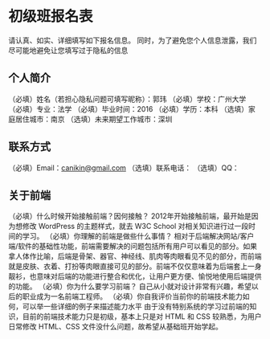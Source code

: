 # 初级班报名表

请认真、如实、详细填写如下报名信息。
同时，为了避免您个人信息泄露，我们尽可能地避免让您填写过于隐私的信息

## 个人简介

（必填）姓名（若担心隐私问题可填写昵称）：郭玮
（必填）学校：广州大学
（必填）专业：法学
（必填）毕业时间：2016
（必填）学历：本科
（选填）家庭居住城市：南京
（选填）未来期望工作城市：深圳

## 联系方式

（必填）Email：canikin@gmail.com
（选填）联系电话：
（选填）QQ：

## 关于前端

（必填）什么时候开始接触前端？因何接触？
2012年开始接触前端，最开始是因为想修改 WordPress 的主题样式，就去 W3C School 对相关知识进行过一段时间的学习。
（必填）你理解的前端是做些什么事情？
相对于后端解决网站/客户端/软件的基础性功能，前端需要解决的问题包括所有用户可以看见的部分。如果拿人体作比喻，后端是骨架、器官、神经线、肌肉等肉眼看见不见的部分，而前端就是皮肤、衣着、打扮等肉眼直接可见的部分。前端不仅仅意味着为后端套上一身靓衫，也意味对后端的功能进行整合和优化，让用户更方便、愉悦地使用后端提供的功能。
（必填）你为什么要学习前端？
自己从小就对设计非常有兴趣，希望以后的职业成为一名前端工程师。
（必填）你自我评价当前你的前端技术能力如何，可以举一些详细的例子来描述能力水平
由于没有特别系统的学习过前端的知识，目前的前端技术能力只是初级，基本上只是对 HTML 和 CSS 较熟悉，为用户日常修改 HTML、CSS 文件没什么问题，故希望从基础班开始学起。
